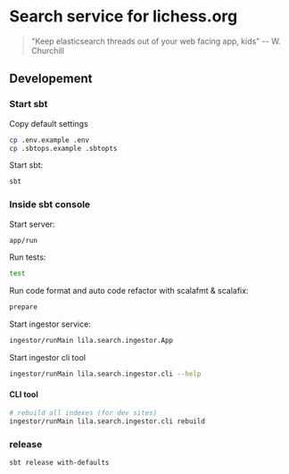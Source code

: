 # Search service for lichess.org

> "Keep elasticsearch threads out of your web facing app, kids" -- W. Churchill

## Developement

### Start sbt

Copy default settings
```sh
cp .env.example .env
cp .sbtops.example .sbtopts
```

Start sbt:
```sh
sbt
```

### Inside sbt console

Start server:
```sh
app/run
```

Run tests:
```sh
test
```

Run code format and auto code refactor with scalafmt & scalafix:
```sh
prepare
```

Start ingestor service:
```sh
ingestor/runMain lila.search.ingestor.App
```

Start ingestor cli tool
```sh
ingestor/runMain lila.search.ingestor.cli --help
```

#### CLI tool

```sh
# rebuild all indexes (for dev sites)
ingestor/runMain lila.search.ingestor.cli rebuild
```

### release

```bash
sbt release with-defaults
```
